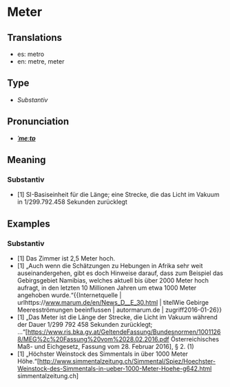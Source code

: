# Meter
## Translations
- es: metro
- en: metre, meter
## Type
- _Substantiv_
## Pronunciation
- **_[ˈmeːtɐ](https://commons.wikimedia.org/wiki/File:De-Meter.ogg)_**
## Meaning
### Substantiv
- [1] SI-Basiseinheit für die Länge; eine Strecke, die das Licht im Vakuum in 1/299.792.458 Sekunden zurücklegt
## Examples
### Substantiv
- [1] Das Zimmer ist 2,5 Meter hoch.
- [1] „Auch wenn die Schätzungen zu Hebungen in Afrika sehr weit auseinandergehen, gibt es doch Hinweise darauf, dass zum Beispiel das Gebirgsgebiet Namibias, welches aktuell bis über 2000 Meter hoch aufragt, in den letzten 10 Millionen Jahren um etwa 1000 Meter angehoben wurde.“<ref>{{Internetquelle | urlhttps://www.marum.de/en/News_D__E_30.html | titelWie Gebirge Meeresströmungen beeinflussen | autormarum.de | zugriff2016-01-26}}</ref>
- [1] „Das Meter ist die Länge der Strecke, die Licht im Vakuum während der Dauer 1/299 792 458 Sekunden zurücklegt; …“<ref>[https://www.ris.bka.gv.at/GeltendeFassung/Bundesnormen/10011268/MEG%2c%20Fassung%20vom%2028.02.2016.pdf Österreichisches Maß- und Eichgesetz, Fassung vom 28. Februar 2016], § 2. (1)</ref>
- [1] „Höchster Weinstock des Simmentals in über 1000 Meter Höhe.“<ref>[http://www.simmentalzeitung.ch/Simmental/Spiez/Hoechster-Weinstock-des-Simmentals-in-ueber-1000-Meter-Hoehe-g642.html simmentalzeitung.ch]</ref>
